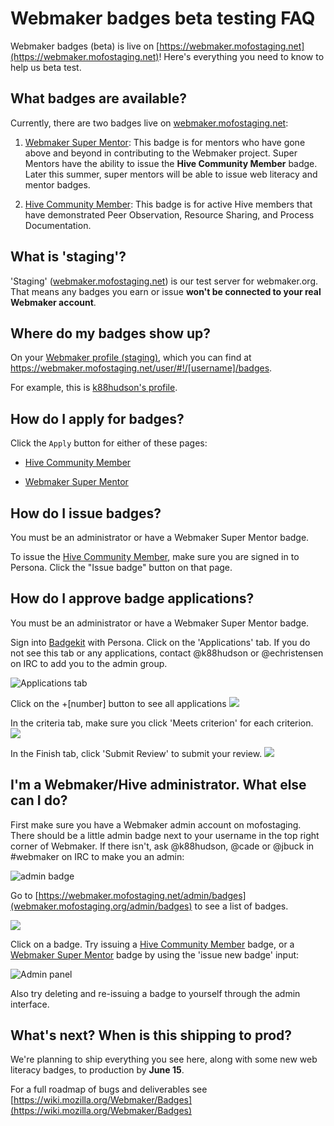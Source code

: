 # Webmaker badges beta testing FAQ

Webmaker badges (beta) is live on [https://webmaker.mofostaging.net](https://webmaker.mofostaging.net)! Here's everything you need to know to help us beta test.

## What badges are available?

Currently, there are two badges live on [webmaker.mofostaging.net](https://webmaker.mofostaging.net):

1. [Webmaker Super Mentor](https://webmaker.mofostaging.net/badges/webmaker-super-mentor
): This badge is for mentors who have gone above and beyond in contributing to the Webmaker project. Super Mentors have the ability to issue the **Hive Community Member** badge. Later this summer, super mentors will be able to issue web literacy and mentor badges.

2. [Hive Community Member](https://webmaker.mofostaging.net/badges/hive-community-member
): This badge is for active Hive members that have demonstrated Peer Observation, Resource Sharing, and Process Documentation.

## What is 'staging'?

'Staging' ([webmaker.mofostaging.net](https://webmaker.mofostaging.net)) is our test server for webmaker.org. That means any badges you earn or issue **won't be connected to your real Webmaker account**.

## Where do my badges show up?

On your [Webmaker profile (staging)](https://webmaker.mofostaging.net/user/#!/[username]/badges), which you can find at https://webmaker.mofostaging.net/user/#!/[username]/badges.

For example, this is [k88hudson's profile](https://webmaker.mofostaging.net/user/#!/k88hudson/badges).

## How do I apply for badges?

Click the `Apply` button for either of these pages:

* [Hive Community Member](https://webmaker.mofostaging.net/badges/hive-community-member)

* [Webmaker Super Mentor](https://webmaker.mofostaging.net/badges/webmaker-super-mentor)

## How do I issue badges?

You must be an administrator or have a Webmaker Super Mentor badge.

To issue the [Hive Community Member](https://webmaker.mofostaging.net/badges/hive-community-member
), make sure you are signed in to Persona. Click the "Issue badge" button on that page.


## How do I approve badge applications?

You must be an administrator or have a Webmaker Super Mentor badge.

Sign into [Badgekit](https://badgekit.mofostaging.net) with Persona. Click on the 'Applications' tab. 
If you do not see this tab or any applications, contact @k88hudson or @echristensen on IRC to add you to the admin group.

![Applications tab](https://k88hudson-screenshots.s3.amazonaws.com/screen-shots/k88mac@2x_2014-05-20_at_5.56.28_PM.png)

Click on the +[number] button to see all applications
![](https://k88hudson-screenshots.s3.amazonaws.com/screen-shots/k88mac@2x_2014-05-20_at_5.58.00_PM.png)

In the criteria tab, make sure you click 'Meets criterion' for each criterion.
![](https://k88hudson-screenshots.s3.amazonaws.com/screen-shots/k88mac@2x_2014-05-20_at_5.58.48_PM.png)

In the Finish tab, click 'Submit Review' to submit your review.
![](https://k88hudson-screenshots.s3.amazonaws.com/screen-shots/k88mac@2x_2014-05-20_at_5.59.41_PM.png)


## I'm a Webmaker/Hive administrator. What else can I do?

First make sure you have a Webmaker admin account on mofostaging. There should be a little admin badge next to your username in the top right corner of Webmaker. If there isn't, ask @k88hudson, @cade or @jbuck in #webmaker on IRC to make you an admin:

![admin badge](https://k88hudson-screenshots.s3.amazonaws.com/screen-shots/k88mac@2x_2014-05-20_at_5.34.50_PM.png)

Go to [https://webmaker.mofostaging.net/admin/badges](webmaker.mofostaging.org/admin/badges) to see a list of badges.

![](https://k88hudson-screenshots.s3.amazonaws.com/screen-shots/k88mac@2x_2014-05-20_at_6.01.04_PM.png
)

Click on a badge. Try issuing a [Hive Community Member](https://webmaker.mofostaging.org/admin/hive-community-member) badge, or a [Webmaker Super Mentor](https://webmaker.mofostaging.org/admin/badges/webmaker-super-mentor) badge by using the 'issue new badge' input:

![Admin panel](https://k88hudson-screenshots.s3.amazonaws.com/screen-shots/k88mac@2x_2014-05-20_at_5.44.49_PM.png)

Also try deleting and re-issuing a badge to yourself through the admin interface.


## What's next? When is this shipping to prod?

We're planning to ship everything you see here, along with some new web literacy badges, to production by **June 15**.

For a full roadmap of bugs and deliverables see [https://wiki.mozilla.org/Webmaker/Badges](https://wiki.mozilla.org/Webmaker/Badges)




